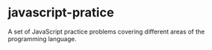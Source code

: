 # javascript-pratice
A set of JavaScript practice problems covering different areas of the programming language.
